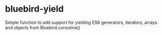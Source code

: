 # bluebird-yield
Simple function to add support for yielding ES6 generators, iterators, arrays and objects from Bluebird.coroutine()
